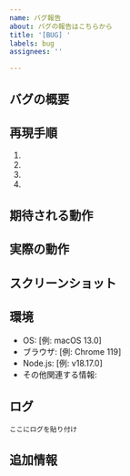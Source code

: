 ```yaml
---
name: バグ報告
about: バグの報告はこちらから
title: '[BUG] '
labels: bug
assignees: ''

---
```


## バグの概要
<!-- バグの概要を簡潔に説明してください -->

## 再現手順
<!-- バグを再現するための手順を記載してください -->
1. 
2. 
3. 
4. 

## 期待される動作
<!-- 本来どのような動作をするべきか説明してください -->

## 実際の動作
<!-- 実際にどのような動作をしたか説明してください -->

## スクリーンショット
<!-- 可能であればスクリーンショットを添付してください -->

## 環境
<!-- バグが発生した環境を記載してください -->
- OS: [例: macOS 13.0]
- ブラウザ: [例: Chrome 119]
- Node.js: [例: v18.17.0]
- その他関連する情報:

## ログ
<!-- エラーログがあれば記載してください -->
```
ここにログを貼り付け
```

## 追加情報
<!-- その他、バグの解決に役立ちそうな情報があれば記載してください -->